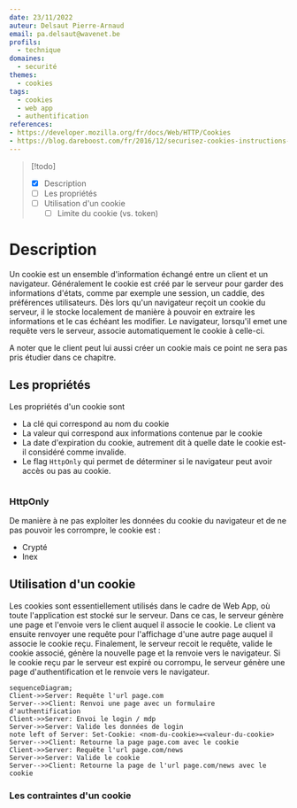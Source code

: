 ```yaml
---
date: 23/11/2022
auteur: Delsaut Pierre-Arnaud
email: pa.delsaut@wavenet.be
profils:
  - technique
domaines:
  - securité
themes:
  - cookies
tags: 
  - cookies
  - web app
  - authentification
references:
- https://developer.mozilla.org/fr/docs/Web/HTTP/Cookies
- https://blog.dareboost.com/fr/2016/12/securisez-cookies-instructions-secure-httponly/
---
```


>[!todo]
> - [x] Description
> - [ ] Les propriétés
> - [ ] Utilisation d'un cookie
> 	- [ ] Limite du cookie (vs. token)

# Description

Un cookie est un ensemble d'information échangé entre un client et un navigateur. Généralement le cookie est créé par le serveur pour garder des informations d'états, comme par exemple une session, un caddie, des préférences utilisateurs. Dès lors qu'un navigateur reçoit un cookie du serveur, il le stocke localement de manière à pouvoir en extraire les informations et le cas échéant les modifier. Le navigateur, lorsqu'il emet une requête vers le serveur, associe automatiquement le cookie à celle-ci. 

A noter que le client peut lui aussi créer un cookie mais ce point ne sera pas pris étudier dans ce chapitre.

## Les propriétés 

Les propriétés d'un cookie sont 
- La clé qui correspond au nom du cookie
- La valeur qui correspond aux informations contenue par le cookie
- La date d'expiration du cookie, autrement dit à quelle date le cookie est-il considéré comme invalide.
- Le flag `HttpOnly` qui permet de déterminer si le navigateur peut avoir accès ou pas au cookie.

```

```

### HttpOnly

De manière à ne pas exploiter les données du cookie du navigateur et de ne pas pouvoir les corrompre, le cookie est :
- Crypté
- Inex

## Utilisation d'un cookie

Les cookies sont essentiellement utilisés dans le cadre de Web App, où toute l'application est stocké sur le serveur. Dans ce cas, le serveur génère une page et l'envoie vers le client auquel il associe le cookie. Le client va ensuite renvoyer une requête pour l'affichage d'une autre page auquel il associe le cookie reçu. Finalement, le serveur recoit le requête, valide le cookie associé, génère la nouvelle page et la renvoie vers le navigateur. Si le cookie reçu par le serveur est expiré ou corrompu, le serveur génère une page d'authentification et le renvoie vers le navigateur.

```mermaid
sequenceDiagram;
Client->>Server: Requête l'url page.com
Server-->>Client: Renvoi une page avec un formulaire d'authentification
Client->>Server: Envoi le login / mdp 
Server->>Server: Valide les données de login
note left of Server: Set-Cookie: <nom-du-cookie>=<valeur-du-cookie>
Server-->>Client: Retourne la page page.com avec le cookie
Client->>Server: Requête l'url page.com/news
Server->>Server: Valide le cookie
Server-->>Client: Retourne la page de l'url page.com/news avec le cookie
```

### Les contraintes d'un cookie